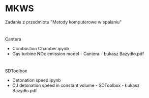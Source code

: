 # MKWS
Zadania z przedmiotu "Metody komputerowe w spalaniu"
#
Cantera
- Combustion Chamber.ipynb
- Gas turbine NOx emission model - Cantera - Łukasz Bazydło.pdf
#
SDToolbox
- Detonation speed.ipynb
- CJ detonation speed in constant volume - SDToolbox - Łukasz Bazydło.pdf

